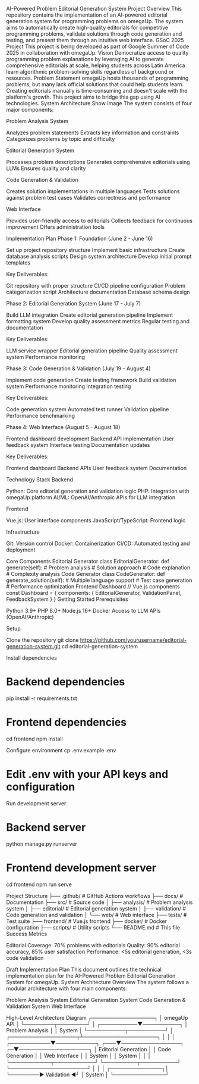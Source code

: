 AI-Powered Problem Editorial Generation System
Project Overview
This repository contains the implementation of an AI-powered editorial generation system for programming problems on omegaUp. The system aims to automatically create high-quality editorials for competitive programming problems, validate solutions through code generation and testing, and present them through an intuitive web interface.
GSoC 2025 Project
This project is being developed as part of Google Summer of Code 2025 in collaboration with omegaUp.
Vision
Democratize access to quality programming problem explanations by leveraging AI to generate comprehensive editorials at scale, helping students across Latin America learn algorithmic problem-solving skills regardless of background or resources.
Problem Statement
omegaUp hosts thousands of programming problems, but many lack official solutions that could help students learn. Creating editorials manually is time-consuming and doesn't scale with the platform's growth. This project aims to bridge this gap using AI technologies.
System Architecture
Show Image
The system consists of four major components:

Problem Analysis System

Analyzes problem statements
Extracts key information and constraints
Categorizes problems by topic and difficulty


Editorial Generation System

Processes problem descriptions
Generates comprehensive editorials using LLMs
Ensures quality and clarity


Code Generation & Validation

Creates solution implementations in multiple languages
Tests solutions against problem test cases
Validates correctness and performance


Web Interface

Provides user-friendly access to editorials
Collects feedback for continuous improvement
Offers administration tools



Implementation Plan
Phase 1: Foundation (June 2 - June 16)

Set up project repository structure
Implement basic infrastructure
Create database analysis scripts
Design system architecture
Develop initial prompt templates

Key Deliverables:

Git repository with proper structure
CI/CD pipeline configuration
Problem categorization script
Architecture documentation
Database schema design

Phase 2: Editorial Generation System (June 17 - July 7)

Build LLM integration
Create editorial generation pipeline
Implement formatting system
Develop quality assessment metrics
Regular testing and documentation

Key Deliverables:

LLM service wrapper
Editorial generation pipeline
Quality assessment system
Performance monitoring

Phase 3: Code Generation & Validation (July 19 - August 4)

Implement code generation
Create testing framework
Build validation system
Performance monitoring
Integration testing

Key Deliverables:

Code generation system
Automated test runner
Validation pipeline
Performance benchmarking

Phase 4: Web Interface (August 5 - August 18)

Frontend dashboard development
Backend API implementation
User feedback system
Interface testing
Documentation updates

Key Deliverables:

Frontend dashboard
Backend APIs
User feedback system
Documentation

Technology Stack
Backend

Python: Core editorial generation and validation logic
PHP: Integration with omegaUp platform
AI/ML: OpenAI/Anthropic APIs for LLM integration

Frontend

Vue.js: User interface components
JavaScript/TypeScript: Frontend logic

Infrastructure

Git: Version control
Docker: Containerization
CI/CD: Automated testing and deployment

Core Components
Editorial Generator
class EditorialGenerator:
    def generate(self):
        # Problem analysis
        # Solution approach
        # Code explanation
        # Complexity analysis
Code Generator
class CodeGenerator:
    def generate_solution(self):
        # Multiple language support
        # Test case generation
        # Performance optimization
Frontend Dashboard
// Vue.js components
const Dashboard = {
  components: {
    EditorialGenerator,
    ValidationPanel,
    FeedbackSystem
  }
}
Getting Started
Prerequisites

Python 3.9+
PHP 8.0+
Node.js 16+
Docker
Access to LLM APIs (OpenAI/Anthropic)

Setup

Clone the repository
git clone https://github.com/yourusername/editorial-generation-system.git
cd editorial-generation-system

Install dependencies
# Backend dependencies
pip install -r requirements.txt

# Frontend dependencies
cd frontend
npm install

Configure environment
cp .env.example .env
# Edit .env with your API keys and configuration

Run development server
# Backend server
python manage.py runserver

# Frontend development server
cd frontend
npm run serve


Project Structure
├── .github/            # GitHub Actions workflows
├── docs/               # Documentation
├── src/                # Source code
│   ├── analysis/       # Problem analysis system
│   ├── editorial/      # Editorial generation system
│   ├── validation/     # Code generation and validation
│   └── web/            # Web interface
├── tests/              # Test suite
├── frontend/           # Vue.js frontend
├── docker/             # Docker configuration
├── scripts/            # Utility scripts
└── README.md           # This file
Success Metrics

Editorial Coverage: 70% problems with editorials
Quality: 90% editorial accuracy, 85% user satisfaction
Performance: <5s editorial generation, <3s code validation

Draft Implementation Plan
This document outlines the technical implementation plan for the AI-Powered Problem Editorial Generation System for omegaUp.
System Architecture Overview
The system follows a modular architecture with four main components:

Problem Analysis System
Editorial Generation System
Code Generation & Validation System
Web Interface

High-Level Architecture Diagram
                      ┌─────────────────┐
                       │   omegaUp API   │
                       └────────┬────────┘
                                │
                     ┌──────────▼──────────┐
                     │  Problem Analysis   │
                     │       System        │
                     └──────────┬──────────┘
                                │
            ┌──────────────────┬┴────────────────────┐
            │                  │                     │
┌───────────▼───────────┐  ┌───▼────────────────┐  ┌─▼───────────────────┐
│  Editorial Generation │  │  Code Generation   │  │     Web Interface   │
│        System         │  │      System        │  │                     │
└───────────┬───────────┘  └─────────┬──────────┘  └─────────────────────┘
            │                        │
            │        ┌──────────────┐│
            └────────►  Validation  ◄┘
                     │    System    │
                     └──────────────┘

